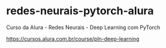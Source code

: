 # redes-neurais-pytorch-alura
Curso da Alura - Redes Neurais - Deep Learning com PyTorch

https://cursos.alura.com.br/course/pln-deep-learning
